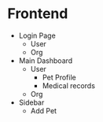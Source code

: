 # Frontend

- Login Page
  - User
  - Org
- Main Dashboard
  - User
    - Pet Profile
    - Medical records
  - Org
- Sidebar
  - Add Pet


